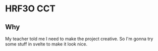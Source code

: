 # HRF3O CCT

## Why
My teacher told me I need to make the project creative. So I'm gonna try some stuff in svelte to make it look nice.